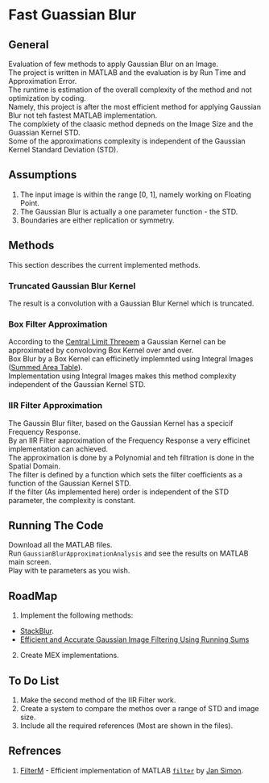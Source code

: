 # Fast Guassian Blur

## General
Evaluation of few methods to apply Gaussian Blur on an Image.  
The project is written in MATLAB and the evaluation is by Run Time and Approximation Error.  
The runtime is estimation of the overall complexity of the method and not optimization by coding.  
Namely, this project is after the most efficient method for applying Gaussian Blur not teh fastest MATLAB implementation.  
The complxiety of the claasic method depneds on the Image Size and the Guassian Kernel STD.  
Some of the approximations complexity is independent of the Gaussian Kernel Standard Deviation (STD).

## Assumptions
 1. The input image is within the range [0, 1], namely working on Floating Point.
 2. The Gaussian Blur is actually a one parameter function - the STD.
 3. Boundaries are either replication or symmetry.

## Methods
This section describes the current implemented methods.

### Truncated Gaussian Blur Kernel
The result is a convolution with a Gaussian Blur Kernel which is truncated.

### Box Filter Approximation
According to the [Central Limit Threoem][1] a Gaussian Kernel can be approximated by convoloving Box Kernel over and over.  
Box Blur by a Box Kernel can efficinetly implemnted using Integral Images ([Summed Area Table][2]).  
Implementation using Integral Images makes this method complexity independent of the Gaussian Kernel STD.  

### IIR Filter Approximation
The Gaussin Blur filter, based on the Gaussian Kernel has a specicif Frequency Response.  
By an IIR Filter aaproximation of the Frequency Response a very efficinet implementation can achieved.  
The approximation is done by a Polynomial and teh filtration is done in the Spatial Domain.  
The filter is defined by a function which sets the filter coefficients as a function of the Gaussian Kernel STD.  
If the filter (As implemented here) order is independent of the STD parameter, the complexity is constant.  

## Running The Code
Download all the MATLAB files.  
Run `GaussianBlurApproximationAnalysis` and see the results on MATLAB main screen.  
Play with te parameters as you wish.

## RoadMap
 1. Implement the following methods:
  - [StackBlur][6].
  - [Efficient and Accurate Gaussian Image Filtering Using Running Sums][7]
 2. Create MEX implementations.

## To Do List
 1. Make the second method of the IIR Filter work.
 2. Create a system to compare the methos over a range of STD and image size.
 3. Include all the required references (Most are shown in the files).

## Refrences
 1. [FilterM][3] - Efficient implementation of MATLAB [`filter`][4] by [Jan Simon][5].

  [1]: http://en.wikipedia.org/wiki/Central_limit_theorem
  [2]: http://en.wikipedia.org/wiki/Summed_area_table
  [3]: http://www.mathworks.com/matlabcentral/fileexchange/32261-filterm
  [4]: http://www.mathworks.com/help/matlab/ref/filter.html
  [5]: http://www.mathworks.com/matlabcentral/profile/authors/869888-jan-simon
  [6]: http://www.quasimondo.com/StackBlurForCanvas/StackBlurDemo.html
  [7]: http://arxiv.org/abs/1107.4958
